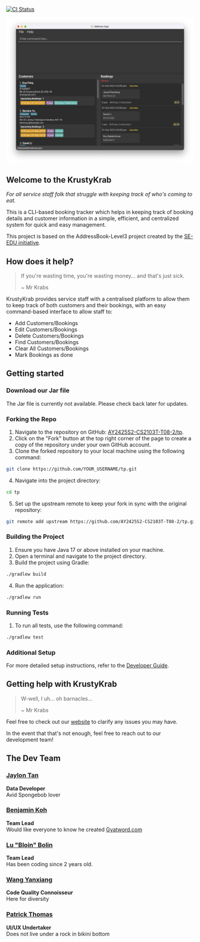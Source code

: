 [![CI Status](https://github.com/AY2425S2-CS2103T-T08-2/tp/workflows/Java%20CI/badge.svg)](https://github.com/AY2425S2-CS2103T-T08-2/tp/actions)

![Ui](docs/images/Ui.png)

## Welcome to the KrustyKrab

_For all service staff folk that struggle with keeping track of who's coming to eat._

This is a CLI-based booking tracker which helps in keeping track of booking details and customer information in a simple, efficient, and centralized system for quick and easy management.

This project is based on the AddressBook-Level3 project created by the [SE-EDU initiative](https://se-education.org).

## How does it help?

> If you're wasting time, you're wasting money... and that's just sick.
>
> ~ Mr Krabs

KrustyKrab provides service staff with a centralised platform to allow them to keep track of both customers and their bookings, with an easy command-based interface to allow staff to:

- Add Customers/Bookings
- Edit Customers/Bookings
- Delete Customers/Bookings
- Find Customers/Bookings
- Clear All Customers/Bookings
- Mark Bookings as done

## Getting started

### Download our Jar file

The Jar file is currently not available. Please check back later for updates.

### Forking the Repo

1. Navigate to the repository on GitHub: [AY2425S2-CS2103T-T08-2/tp](https://github.com/AY2425S2-CS2103T-T08-2/tp).
2. Click on the "Fork" button at the top right corner of the page to create a copy of the repository under your own GitHub account.
3. Clone the forked repository to your local machine using the following command:

```sh
git clone https://github.com/YOUR_USERNAME/tp.git
```

4. Navigate into the project directory:

```sh
cd tp
```

5. Set up the upstream remote to keep your fork in sync with the original repository:

```sh
git remote add upstream https://github.com/AY2425S2-CS2103T-T08-2/tp.git
```

### Building the Project

1. Ensure you have Java 17 or above installed on your machine.
2. Open a terminal and navigate to the project directory.
3. Build the project using Gradle:

```sh
./gradlew build
```

4. Run the application:

```sh
./gradlew run
```

### Running Tests

1. To run all tests, use the following command:

```sh
./gradlew test
```

### Additional Setup

For more detailed setup instructions, refer to the [Developer Guide](https://ay2425s2-cs2103t-t08-2.github.io/tp/DeveloperGuide.html).

## Getting help with KrustyKrab

> W-well, I uh... oh barnacles...
>
> ~ Mr Krabs

Feel free to check out our [website](https://ay2425s2-cs2103t-t08-2.github.io/tp/) to clarify any issues you may have.

In the event that that's not enough, feel free to reach out to our development team!

## The Dev Team

### [Jaylon Tan](https://github.com/jaylontan)

**Data Developer**  
Avid Spongebob lover

### [Benjamin Koh](https://github.com/ben926)

**Team Lead**  
Would like everyone to know he created [Gyatword.com](https://gyatword.com)

### [Lu "Bloin" Bolin](https://github.com/LuBolin)

**Team Lead**  
Has been coding since 2 years old.

### [Wang Yanxiang](https://github.com/isawangyx)

**Code Quality Connoisseur**  
Here for diversity

### [Patrick Thomas](https://github.com/pastchum)

**UI/UX Undertaker**  
Does not live under a rock in bikini bottom
